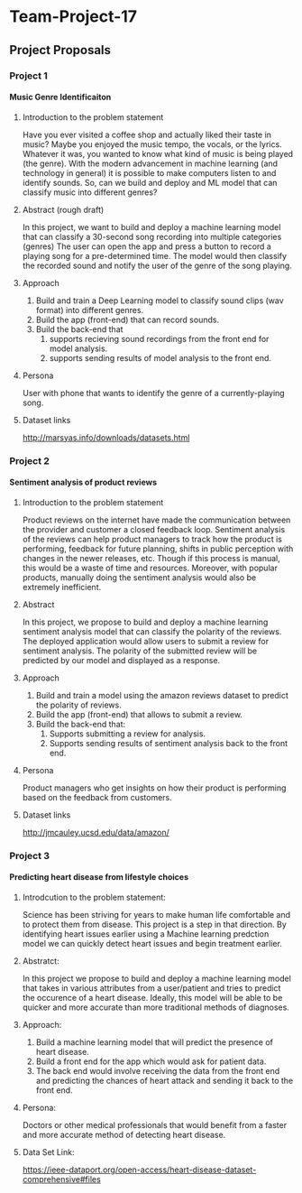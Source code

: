 # Team-Project-17

## Project Proposals

### Project 1
#### Music Genre Identificaiton

1. Introduction to the problem statement

    Have you ever visited a coffee shop and actually liked their taste in music? Maybe you enjoyed the music tempo, the vocals, or the lyrics. Whatever it was, you wanted to know what kind of music is being played (the genre). With the modern advancement in machine learning (and technology in general) it is possible to make computers listen to and identify sounds. So, can we build and deploy and ML model that can classify music into different genres?

2. Abstract (rough draft)

    In this project, we want to build and deploy a machine learning model that can classify a 30-second song recording into multiple categories (genres)
    The user can open the app and press a button to record a playing song for a pre-determined time. The model would then classify the recorded sound and notify the user of the genre of the song playing.


3. Approach
      1. Build and train a Deep Learning model to classify sound clips (wav format) into different genres.
      2. Build the app (front-end) that can record sounds.
      3. Build the back-end that 
          1. supports recieving sound recordings from the front end for model analysis.
          2. supports sending results of model analysis to the front end.
    
4. Persona

    User with phone that wants to identify the genre of a currently-playing song.

5. Dataset links

    http://marsyas.info/downloads/datasets.html


### Project 2
#### Sentiment analysis of product reviews


 1. Introduction to the problem statement
 
    Product reviews on the internet have made the communication between the provider and customer a closed feedback loop. Sentiment analysis of the reviews can help product managers to track how the product is performing, feedback for future planning, shifts in public perception with changes in the newer releases, etc. Though if this process is manual, this would be a waste of time and resources. Moreover, with popular products, manually doing the sentiment analysis would also be extremely inefficient.
 
 2. Abstract

    In this project, we propose to build and deploy a machine learning sentiment analysis model that can classify the polarity of the reviews. The deployed application would allow users to submit a review for sentiment analysis. The polarity of the submitted review will be predicted by our model and displayed as a response.
 
 3. Approach
      1. Build and train a model using the amazon reviews dataset to predict the polarity of reviews.
      2. Build the app (front-end) that allows to submit a review.
      3. Build the back-end that:
          1. Supports submitting a review for analysis.
          2. Supports sending results of sentiment analysis back to the front end.
 
 4. Persona

    Product managers who get insights on how their product is performing based on the feedback from customers.
 
 5. Dataset links

    http://jmcauley.ucsd.edu/data/amazon/
 
 
 ### Project 3
 #### Predicting heart disease from lifestyle choices
 
 1. Introdcution to the problem statement:

    Science has been striving for years to make human life comfortable and to protect them from disease. This project is a step in that direction. By identifying
  heart issues earlier using a Machine learning predction model we can quickly detect heart issues and begin treatment earlier.
  
 2. Abstratct:
    
    In this project we propose to build and deploy a machine learning model that takes in various attributes from a user/patient and tries to predict the 
  occurence of a heart disease. Ideally, this model will be able to be quicker and more accurate than more traditional methods of diagnoses.
  
 3. Approach:
    1. Build a machine learning model that will predict the presence of heart disease.
    2. Build a front end for the app which would ask for patient data.
    3. The back end would involve receiving the data from the front end and predicting the chances of heart attack and sending it back to the front end.
  
 4. Persona:
    
    Doctors or other medical professionals that would benefit from a faster and more accurate method of detecting heart disease.

 5. Data Set Link:
    
    https://ieee-dataport.org/open-access/heart-disease-dataset-comprehensive#files
    
 


